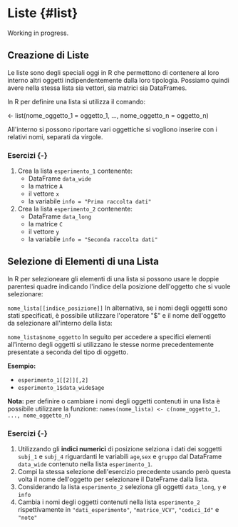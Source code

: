 # Liste {#list}




Working in progress.

## Creazione di Liste

Le liste sono degli speciali oggi in R che permettono di contenere al loro interno altri oggetti indipendentemente dalla loro tipologia. Possiamo quindi avere nella stessa lista sia vettori, sia matrici sia DataFrames.

In R per definire una lista si utilizza il comando:

<nome-Lista> <- list(nome_oggetto_1 = oggetto_1, ..., nome_oggetto_n = oggetto_n)

All'interno si possono riportare vari oggettiche  si vogliono inserire con i relativi nomi, separati da virgole.

### Esercizi {-}

1. Crea la lista `esperimento_1` contenente:
    - DataFrame `data_wide`
    - la matrice `A`
    - il vettore `x`
    - la variabile `info = "Prima raccolta dati"`
2. Crea la lista `esperimento_2` contenente:
    - DataFrame `data_long`
    - la matrice `C`
    - il vettore `y`
    - la variabile `info = "Seconda raccolta dati"`

## Selezione di Elementi di una Lista

In R per selezioneare gli elementi di una lista si possono usare le doppie parentesi quadre indicando l'indice della posizione dell'oggetto che si vuole selezionare:

`nome_lista[[indice_posizione]]`
In alternativa, se i nomi degli oggetti sono stati specificati, è possibile utilizzare l'operatore "$" e il nome dell'oggetto da selezionare all'interno della lista:

`nome_lista$nome_oggetto`
In seguito per accedere a specifici elementi all'interno degli oggetti si utilizzano le stesse norme precedentemente presentate a seconda del tipo di oggetto.

**Esempio:** 
- `esperimento_1[[2]][,2]`
- `esperimento_1$data_wide$age`

**Nota:** per definire o cambiare i nomi degli oggetti contenuti in una lista è possibile utilizzare la funzione: `names(nome_lista) <- c(nome_oggetto_1, ..., nome_oggetto_n)`

### Esercizi {-}

1. Utilizzando gli **indici numerici** di posizione selziona i dati dei soggetti `subj_1` e `subj_4` riguardanti le variabili `age`,`sex` e `gruppo` dal DataFrame `data_wide` contenuto nella lista `esperimento_1`.
2. Compi la stessa selezione dell'esercizio precedente usando però questa volta il nome dell'oggetto per selezionare il DateFrame dalla lista.
3. Considerando la lista `esperimento_2` seleziona gli oggetti `data_long`, `y` e `info`
4. Cambia i nomi degli oggetti contenuti nella lista `esperimento_2` rispettivamente in `"dati_esperimento"`, `"matrice_VCV"`, `"codici_Id"` e `"note"`





